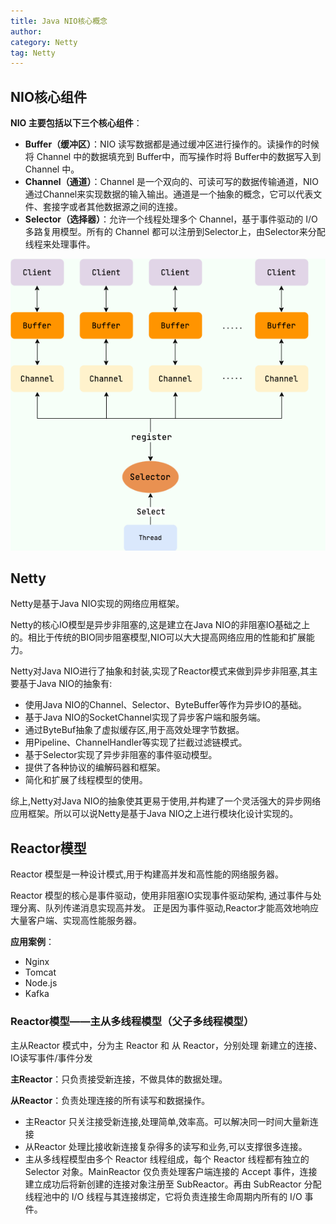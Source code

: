 ```yaml
---
title: Java NIO核心概念
author:
category: Netty
tag: Netty
---
```


## NIO核心组件

**NIO 主要包括以下三个核心组件**：

- **Buffer（缓冲区）**：NIO 读写数据都是通过缓冲区进行操作的。读操作的时候将 Channel 中的数据填充到
  Buffer中，而写操作时将 Buffer中的数据写入到 Channel 中。
- **Channel（通道）**：Channel 是一个双向的、可读可写的数据传输通道，NIO
  通过Channel来实现数据的输入输出。通道是一个抽象的概念，它可以代表文件、套接字或者其他数据源之间的连接。
- **Selector（选择器）**：允许一个线程处理多个
  Channel，基于事件驱动的 I/O 多路复用模型。所有的 Channel 都可以注册到Selector上，由Selector来分配线程来处理事件。

![Buffer、Channel、Selector关系](../pic/channel-buffer-selector.png)

## Netty

Netty是基于Java NIO实现的网络应用框架。

Netty的核心IO模型是异步非阻塞的,这是建立在Java NIO的非阻塞IO基础之上的。相比于传统的BIO同步阻塞模型,NIO可以大大提高网络应用的性能和扩展能力。

Netty对Java NIO进行了抽象和封装,实现了Reactor模式来做到异步非阻塞,其主要基于Java NIO的抽象有:

- 使用Java NIO的Channel、Selector、ByteBuffer等作为异步IO的基础。
- 基于Java NIO的SocketChannel实现了异步客户端和服务端。
- 通过ByteBuf抽象了虚拟缓存区,用于高效处理字节数据。
- 用Pipeline、ChannelHandler等实现了拦截过滤链模式。
- 基于Selector实现了异步非阻塞的事件驱动模型。
- 提供了各种协议的编解码器和框架。
- 简化和扩展了线程模型的使用。

综上,Netty对Java NIO的抽象使其更易于使用,并构建了一个灵活强大的异步网络应用框架。所以可以说Netty是基于Java
NIO之上进行模块化设计实现的。

## Reactor模型

Reactor 模型是一种设计模式,用于构建高并发和高性能的网络服务器。

Reactor 模型的核心是事件驱动，使用非阻塞IO实现事件驱动架构, 通过事件与处理分离、队列传递消息实现高并发。
正是因为事件驱动,Reactor才能高效地响应大量客户端、实现高性能服务器。

**应用案例**：

- Nginx
- Tomcat
- Node.js
- Kafka

### Reactor模型——主从多线程模型（父子多线程模型）

主从Reactor 模式中，分为主 Reactor 和 从 Reactor，分别处理 新建立的连接、IO读写事件/事件分发

**主Reactor**：只负责接受新连接，不做具体的数据处理。

**从Reactor**：负责处理连接的所有读写和数据操作。

- 主Reactor 只关注接受新连接,处理简单,效率高。可以解决同一时间大量新连接
- 从Reactor 处理比接收新连接复杂得多的读写和业务,可以支撑很多连接。
- 主从多线程模型由多个 Reactor 线程组成，每个 Reactor 线程都有独立的 Selector 对象。MainReactor 仅负责处理客户端连接的
  Accept 事件，连接建立成功后将新创建的连接对象注册至 SubReactor。再由 SubReactor 分配线程池中的 I/O
  线程与其连接绑定，它将负责连接生命周期内所有的 I/O 事件。

